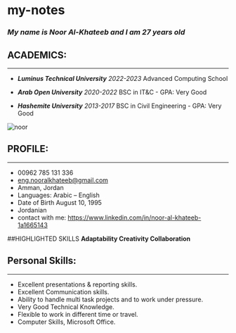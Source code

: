 # my-notes
### _My name is Noor Al-Khateeb and I am 27 years old_

## ACADEMICS:
_____________

- **_Luminus Technical University_** *2022-2023*
Advanced Computing School


- **_Arab Open University_** *2020-2022*
BSC in IT&C - GPA: Very Good

- **_Hashemite University_** *2013-2017*
BSC in Civil Engineering - GPA: Very Good
 


 ![noor](/home/noor/my-notes/noorpic/Noor.jpg)

## PROFILE:
______________
* 00962 785 131 336
* <eng.nooralkhateeb@gmail.com>
* Amman, Jordan
* Languages: Arabic – English
* Date of Birth August 10, 1995
* Jordanian
* contact with me:
   <https://www.linkedin.com/in/noor-al-khateeb-1a1665143>

##HIGHLIGHTED SKILLS
**Adaptability Creativity Collaboration**


## Personal Skills:
____________

- Excellent presentations & reporting skills.
- Excellent Communication skills.
- Ability to handle multi task projects and to work under pressure.
-  Very Good Technical Knowledge.
- Flexible to work in different time or travel.
- Computer Skills, Microsoft Office.
